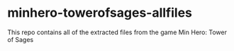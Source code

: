 # minhero-towerofsages-allfiles
This repo contains all of the extracted files from the game Min Hero: Tower of Sages
